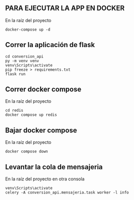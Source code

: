 ## PARA EJECUTAR LA APP EN DOCKER
En la raíz del proyecto
```
docker-compose up -d
```

## Correr la aplicación de flask 
```
cd conversion_api
py -m venv venv
venv\Scripts\activate
pip freeze > requirements.txt
flask run
```

## Correr docker compose
En la raíz del proyecto
```
cd redis
docker compose up redis
```

## Bajar docker compose
En la raíz del proyecto

```
docker compose down
```
## Levantar la cola de mensajeria
En la raíz del proyecto en otra consola 
```
venv\Scripts\activate
celery -A conversion_api.mensajeria.task worker -l info
```
